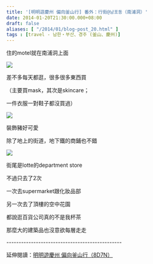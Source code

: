 ```yaml
---
title: '[明明遊慶州 偏向釜山行] 番外：行街@남포동（南浦洞）'
date: 2014-01-20T21:30:00.000+08:00
draft: false
aliases: [ "/2014/01/blog-post_20.html" ]
tags : [travel - 남한・부산、경주 (釜山、慶州)]
---
```


住的motel就在南浦洞上面  

[![](https://2.bp.blogspot.com/-_N7z07O1VP4/XCyV_C1oeQI/AAAAAAAADmo/QrduqYYgCA4JDucSKIiu9uMWg3UUKzfyACLcBGAs/s640/11.jpg)](https://2.bp.blogspot.com/-_N7z07O1VP4/XCyV_C1oeQI/AAAAAAAADmo/QrduqYYgCA4JDucSKIiu9uMWg3UUKzfyACLcBGAs/s1600/11.jpg)

差不多每天都逛，很多很多東西買

（主要買mask，其次是skincare；

一件衣服一對鞋子都沒買過）

[![](https://1.bp.blogspot.com/-Yxce9R4PHls/XCyWGXJX8UI/AAAAAAAADms/rysqLc6PkSMloJUZA-BsVsaT20WYR-mzwCLcBGAs/s640/12.jpg)](https://1.bp.blogspot.com/-Yxce9R4PHls/XCyWGXJX8UI/AAAAAAAADms/rysqLc6PkSMloJUZA-BsVsaT20WYR-mzwCLcBGAs/s1600/12.jpg)

裝飾豬好可愛

  

除了地上的街道，地下鐵的商鋪也不錯

[![](https://3.bp.blogspot.com/-WRfVd4Oc8Uw/XCyWMhZaQ1I/AAAAAAAADmw/DLgh0upgjW4F0NJ7lOoYExqcOyPQowh_QCLcBGAs/s640/13.jpg)](https://3.bp.blogspot.com/-WRfVd4Oc8Uw/XCyWMhZaQ1I/AAAAAAAADmw/DLgh0upgjW4F0NJ7lOoYExqcOyPQowh_QCLcBGAs/s1600/13.jpg)

街尾是lotte的department store

不過只去了2次

一次去supermarket跟化妝品部

另一次去了頂樓的空中花園

都說逛百貨公司真的不是我杯茶

那麼大的建築品也沒意欲每層走走  
  
\-----------------------------------------------  
  
延伸閱讀：[明明遊慶州 偏向釜山行（8D7N）](http://www.hidie.net/2014/01/8d7n.html)